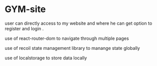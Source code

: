 # GYM-site
user can directly access to my website and where he can get option to register and login .

use of react-router-dom to navigate through multiple pages

use of recoil state management library to manange state globally

use of localstorage to store data locally
